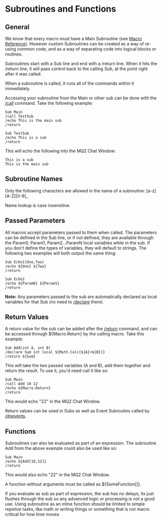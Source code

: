 # Subroutines and Functions

## General

We know that every macro must have a Main Subroutine \(see [Macro Reference](macro-reference.md)\). However custom Subroutines can be created as a way of re-using common code, and as a way of separating code into logical blocks or routines.

Subroutines start with a Sub line and end with a /return line. When it hits the /return line, it will pass control back to the calling Sub, at the point right after it was called.

When a subroutine is called, it runs all of the commands within it immediately.

Accessing your subroutine from the Main or other sub can be done with the [/call](../commands/macro-commands/call.md) command. Take the following example:

`Sub Main`  
`/call TestSub`  
`/echo This is the main sub`  
`/return`

`Sub TestSub`  
`/echo This is a sub`  
`/return`

This will echo the following into the MQ2 Chat Window:

`This is a sub`  
`This is the main sub`

## Subroutine Names

Only the following characters are allowed in the name of a subroutine: \[a-z\]\[A-Z\]\[0-9\]\_

Name lookup is case insensitive.

## Passed Parameters

All macros accept parameters passed to them when called. The parameters can be defined in the Sub line, or if not defined, they are available through the Param0, Param1, Param2...ParamN local variables while in the sub. If you don't define the types of variables, they will default to strings. The following two examples will both output the same thing:

`Sub Echo1(One,Two)`  
`/echo ${One} ${Two}`  
`/return`

`Sub Echo2`  
`/echo ${Param0} ${Param1}`  
`/return`

**Note:** Any parameters passed to the sub are automatically declared as local variables for that Sub \(no need to [/declare](../commands/slash-commands/declare.md) them\).

## Return Values

A return value for the sub can be added after the [/return](../commands/macro-commands/return.md) command, and can be accessed through ${Macro.Return} by the calling macro. Take this example:

`Sub Add(int A, int B)`  
`/declare Sum int local ${Math.Calc[${A}+${B}]}`  
`/return ${Sum}`

This will take the two passed variables \(A and B\), add them together and return the result. To use it, you'd need call it like so:

`Sub Main`  
`/call Add 10 12`  
`/echo ${Macro.Return}`  
`/return`

This would echo "22" in the MQ2 Chat Window.

Return values can be used in Subs as well as Event Subrouties called by [/doevents](../commands/macro-commands/doevents.md).

## Functions

Subroutines can also be evaluated as part of an expression. The subroutine Add from the above example could also be used like so:

`Sub Main`  
`/echo ${Add[10,12]}`  
`/return`

This would also echo "22" in the MQ2 Chat Window.

A function without arguments must be called as ${SomeFunction\[\]}.

If you evaluate as sub as part of expression, the sub has no delays, its just flushes through the sub so any advanced logic or processing is not a good use. Using subroutine as an inline function should be limited to simple repetive tasks, like math or writing things or something that is not macro critical for how time moves

